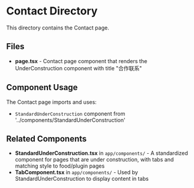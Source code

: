 # Contact Directory

This directory contains the Contact page.

## Files

- **page.tsx** - Contact page component that renders the UnderConstruction component with title "合作联系"

## Component Usage

The Contact page imports and uses:
- `StandardUnderConstruction` component from '../components/StandardUnderConstruction'

## Related Components

- **StandardUnderConstruction.tsx** in `app/components/` - A standardized component for pages that are under construction, with tabs and matching style to food/plugin pages
- **TabComponent.tsx** in `app/components/` - Used by StandardUnderConstruction to display content in tabs
